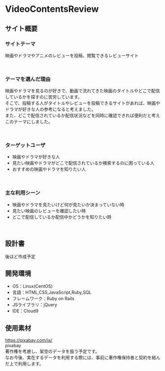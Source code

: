 # VideoContentsReview<!--ここにアプリ名を入力-->

## サイト概要
### サイトテーマ  
映画やドラマやアニメのレビューを投稿、閲覧できるレビューサイト

​
### テーマを選んだ理由  
映画やドラマを見るのが好きで、動画で流れてきた映画のタイトルやどこで配信しているかを探すのに苦労しています。  
そこで、投稿する人がタイトルやレビューを投稿できるサイトがあれば、映画やドラマが好きな人の参考になると考えました。  
また、どこで配信されているか配信状況などを同時に確認できれば便利だと考えこのテーマにしました。  

​
### ターゲットユーザ  
* 映画やドラマが好きな人  
* 見たい映画やドラマがどこで配信されているか検索するのに困っている人  
* おすすめの映画やドラマを知りたい人

​
### 主な利用シーン  
* 映画やドラマを見たいけど何が見たいか決まっていない時  
* 見たい映画のレビューを確認したい時  
* どこで配信しているか配信中かどうかを知りたい時

​
## 設計書  
後ほど作成予定


## 開発環境
- OS：Linux(CentOS)
- 言語：HTML,CSS,JavaScript,Ruby,SQL
- フレームワーク：Ruby on Rails
- JSライブラリ：jQuery
- IDE：Cloud9
​
## 使用素材  
https://pixabay.com/ja/  
pixabay  
著作権を考慮し、架空のデータを扱う予定です。  
なお今後、実在するデータを利用する際には、事前に著作権保持者と契約を結んだ上で利用します。
